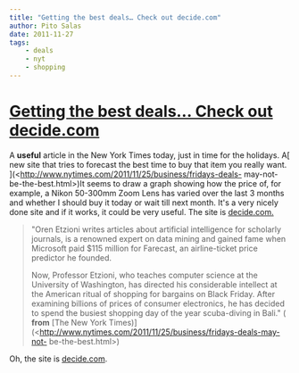 ```yaml
---
title: "Getting the best deals… Check out decide.com"
author: Pito Salas
date: 2011-11-27
tags:
    - deals
    - nyt
    - shopping
---
```

# [Getting the best deals… Check out decide.com](None)




A **useful** article in the New York Times today, just in time for the
holidays. A[ new site that tries to forecast the best time to buy that item
you really want. ](<http://www.nytimes.com/2011/11/25/business/fridays-deals-
may-not-be-the-best.html>)It seems to draw a graph showing how the price of,
for example, a Nikon 50-300mm Zoom Lens has varied over the last 3 months and
whether I should buy it today or wait till next month. It's a very nicely done
site and if it works, it could be very useful. The site is
[decide.com.](<http://www.decide.com/>)

> "Oren Etzioni writes articles about artificial intelligence for scholarly
> journals, is a renowned expert on data mining and gained fame when Microsoft
> paid $115 million for Farecast, an airline-ticket price predictor he
> founded.
>
> Now, Professor Etzioni, who teaches computer science at the University of
> Washington, has directed his considerable intellect at the American ritual
> of shopping for bargains on Black Friday. After examining billions of prices
> of consumer electronics, he has decided to spend the busiest shopping day of
> the year scuba-diving in Bali." ( **from** [The New York
> Times)](<http://www.nytimes.com/2011/11/25/business/fridays-deals-may-not-
> be-the-best.html>)

Oh, the site is [decide.com](<http://www.decide.com/>).


